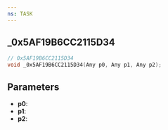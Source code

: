 ```yaml
---
ns: TASK
---
```

## _0x5AF19B6CC2115D34

```c
// 0x5AF19B6CC2115D34
void _0x5AF19B6CC2115D34(Any p0, Any p1, Any p2);
```

## Parameters
* **p0**:
* **p1**:
* **p2**:
